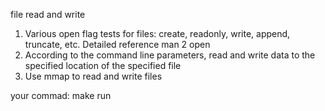 file read and write
1. Various open flag tests for files: create, readonly, write, append, truncate, etc. Detailed reference man 2 open
2. According to the command line parameters, read and write data to the specified location of the specified file
3. Use mmap to read and write files

your commad: make run
